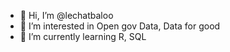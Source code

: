 - 👋 Hi, I’m @lechatbaloo
- 👀 I’m interested in Open gov Data, Data for good
- 🌱 I’m currently learning R, SQL

<!---
lechatbaloo/lechatbaloo is a ✨ special ✨ repository because its `README.md` (this file) appears on your GitHub profile.
You can click the Preview link to take a look at your changes.
--->
